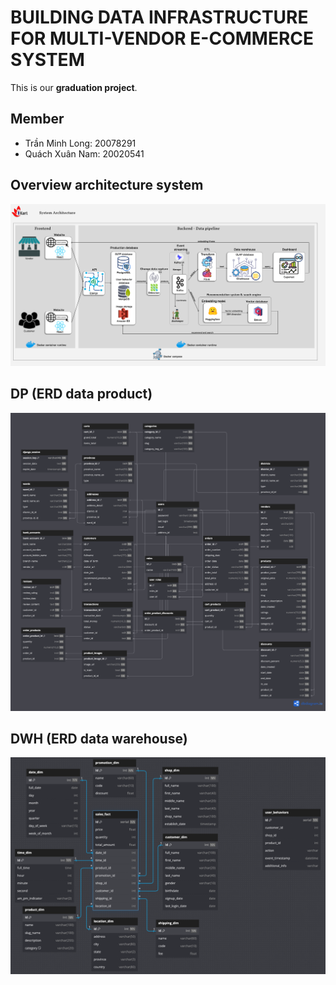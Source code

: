 # BUILDING DATA INFRASTRUCTURE FOR MULTI-VENDOR E-COMMERCE SYSTEM
This is our **graduation project**.

## Member
- Trần Minh Long: 20078291
- Quách Xuân Nam: 20020541

## Overview architecture system
![overview_pipeline](assets/overview_pipeline.png)

## DP (ERD data product)
![schema_oltp](assets/schema_oltp.png)

## DWH (ERD data warehouse)
![star_schema_dwh](assets/star_schema_dwh.png)
